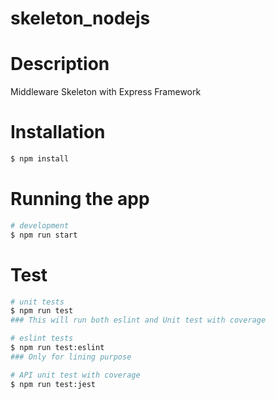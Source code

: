 # skeleton_nodejs

# Description

Middleware Skeleton with Express Framework

# Installation

```bash
$ npm install
```

# Running the app

```bash
# development
$ npm run start
```

# Test

```bash
# unit tests
$ npm run test
### This will run both eslint and Unit test with coverage

# eslint tests
$ npm run test:eslint
### Only for lining purpose

# API unit test with coverage
$ npm run test:jest
```